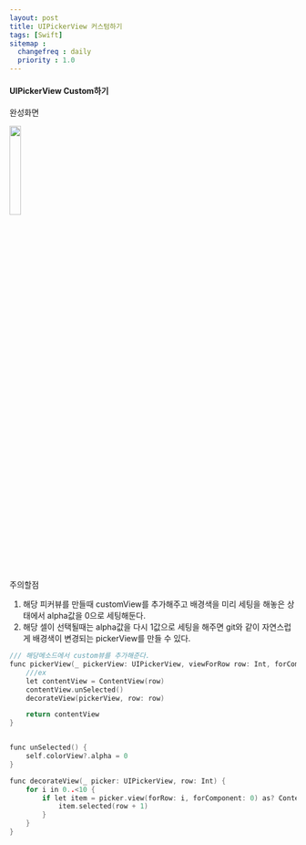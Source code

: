 ```yaml
---
layout: post
title: UIPickerView 커스텀하기
tags: [Swift]
sitemap :
  changefreq : daily
  priority : 1.0
---
```


#### UIPickerView Custom하기

완성화면

<img width="20%" src="https://user-images.githubusercontent.com/45751308/158632095-88e0822c-0e71-457b-8bf8-2d8ba9a882dc.gif">

주의할점
1. 해당 피커뷰를 만들때 customView를 추가해주고 배경색을 미리 세팅을 해놓은 상태에서 alpha값을 0으로 세팅해둔다.
2. 해당 셀이 선택될때는 alpha값을 다시 1값으로 세팅을 해주면 git와 같이 자연스럽게 배경색이 변경되는 pickerView를 만들 수 있다.

```c
/// 해당메소드에서 custom뷰를 추가해준다.
func pickerView(_ pickerView: UIPickerView, viewForRow row: Int, forComponent component: Int, reusing view: UIView?) -> UIView {
    ///ex
    let contentView = ContentView(row)
    contentView.unSelected()
    decorateView(pickerView, row: row)

    return contentView
}


func unSelected() {
    self.colorView?.alpha = 0
}

func decorateView(_ picker: UIPickerView, row: Int) {
    for i in 0..<10 {
        if let item = picker.view(forRow: i, forComponent: 0) as? ContentView {
            item.selected(row + 1)
        }
    }
}

```
